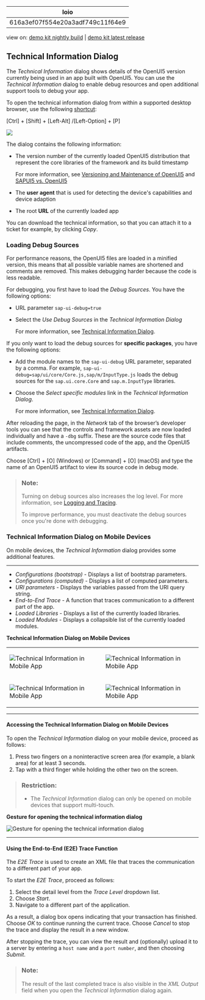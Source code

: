 <!-- loio616a3ef07f554e20a3adf749c11f64e9 -->

| loio |
| -----|
| 616a3ef07f554e20a3adf749c11f64e9 |

<div id="loio">

view on: [demo kit nightly build](https://sdk.openui5.org/nightly/#/topic/616a3ef07f554e20a3adf749c11f64e9) | [demo kit latest release](https://sdk.openui5.org/topic/616a3ef07f554e20a3adf749c11f64e9)</div>

## Technical Information Dialog

The *Technical Information* dialog shows details of the OpenUI5 version currently being used in an app built with OpenUI5. You can use the *Technical Information* dialog to enable debug resources and open additional support tools to debug your app.

To open the technical information dialog from within a supported desktop browser, use the following [shortcut](Keyboard_Shortcuts_for_OpenUI5_Tools_154844c.md):

[Ctrl\] + [Shift\] + [Left-Alt\] /[Left-Option\] + [P\] 

![](images/loio8bf9780408674588af6d33eb6cebadab_LowRes.png)

The dialog contains the following information:

-   The version number of the currently loaded OpenUI5 distribution that represent the core libraries of the framework and its build timestamp

    For more information, see [Versioning and Maintenance of OpenUI5](Versioning_and_Maintenance_of_OpenUI5_91f0214.md) and [SAPUI5 vs. OpenUI5](SAPUI5_vs_OpenUI5_5982a97.md)

-   The **user agent** that is used for detecting the device's capabilities and device adaption

-   The root **URL** of the currently loaded app


You can download the technical information, so that you can attach it to a ticket for example, by clicking *Copy*.

<a name="copyda1306a437244116b156c4428b3c5b5f"/>

<!-- copyda1306a437244116b156c4428b3c5b5f -->

### Loading Debug Sources

For performance reasons, the OpenUI5 files are loaded in a minified version, this means that all possible variable names are shortened and comments are removed. This makes debugging harder because the code is less readable.

For debugging, you first have to load the *Debug Sources*. You have the following options:

-   URL parameter `sap-ui-debug=true`

-   Select the *Use Debug Sources* in the *Technical Information Dialog*

    For more information, see [Technical Information Dialog](Technical_Information_Dialog_616a3ef.md#loio616a3ef07f554e20a3adf749c11f64e9).


If you only want to load the debug sources for **specific packages**, you have the following options:

-   Add the module names to the `sap-ui-debug` URL parameter, separated by a comma. For example, `sap-ui-debug=sap/ui/core/Core.js,sap/m/InputType.js` loads the debug sources for the `sap.ui.core.Core` and `sap.m.InputType` libraries.

-   Choose the *Select specific modules* link in the *Technical Information Dialog*.

    For more information, see [Technical Information Dialog](Technical_Information_Dialog_616a3ef.md#loio616a3ef07f554e20a3adf749c11f64e9).


After reloading the page, in the *Network* tab of the browser’s developer tools you can see that the controls and framework assets are now loaded individually and have a `-dbg` suffix. These are the source code files that include comments, the uncompressed code of the app, and the OpenUI5 artifacts.

Choose [Ctrl\] + [O\]  \(Windows\) or [Command\] + [O\]  \(macOS\) and type the name of an OpenUI5 artifact to view its source code in debug mode.

> ### Note:  
> Turning on debug sources also increases the log level. For more information, see [Logging and Tracing](Logging_and_Tracing_9f4d62c.md).
> 
> To improve performance, you must deactivate the debug sources once you're done with debugging.

<a name="loiob5dcf47c7d4a4228ab40d77f835648e3"/>

<!-- loiob5dcf47c7d4a4228ab40d77f835648e3 -->

### Technical Information Dialog on Mobile Devices

On mobile devices, the *Technical Information* dialog provides some additional features.

***

-   *Configurations \(bootstrap\)* - Displays a list of bootstrap parameters.
-   *Configurations \(computed\)* - Displays a list of computed parameters.
-   *URI parameters* - Displays the variables passed from the URI query string.
-   *End-to-End Trace* - A function that traces communication to a different part of the app.
-   *Loaded Libraries* - Displays a list of the currently loaded libraries.
-   *Loaded Modules* - Displays a collapsible list of the currently loaded modules.

**Technical Information Dialog on Mobile Devices**


<table>
<tr>
<td valign="top">

![Technical Information in Mobile App](images/loiof11a08225adf4264a9ec9cbc2daad467_LowRes.jpg)



</td>
<td valign="top">

![Technical Information in Mobile App](images/loiod1e10c1bbf3d4983b8c2e39db7dbcdb0_LowRes.jpg)



</td>
</tr>
<tr>
<td valign="top">

![Technical Information in Mobile App](images/loioca7ba5f050484b99bede25b6c720ce30_LowRes.jpg)



</td>
<td valign="top">

![Technical Information in Mobile App](images/loiofc573fe3283d4e6da322a54e70bda756_LowRes.jpg)



</td>
</tr>
</table>

***

#### Accessing the Technical Information Dialog on Mobile Devices

To open the *Technical Information* dialog on your mobile device, proceed as follows:

1.  Press two fingers on a noninteractive screen area \(for example, a blank area\) for at least 3 seconds.
2.  Tap with a third finger while holding the other two on the screen.

> ### Restriction:  
> -   The *Technical Information* dialog can only be opened on mobile devices that support multi-touch.

  
  
**Gesture for opening the technical information dialog**

![](images/loiodf42057180444e1ca483af61049f0555_LowRes.png "Gesture for opening the technical information dialog")

***

#### Using the End-to-End \(E2E\) Trace Function

The *E2E Trace* is used to create an XML file that traces the communication to a different part of your app.

To start the *E2E Trace*, proceed as follows:

1.  Select the detail level from the *Trace Level* dropdown list.
2.  Choose *Start*.
3.  Navigate to a different part of the application.

As a result, a dialog box opens indicating that your transaction has finished. Choose *OK* to continue running the current trace. Choose *Cancel* to stop the trace and display the result in a new window.

After stopping the trace, you can view the result and \(optionally\) upload it to a server by entering a `host name` and a `port number`, and then choosing *Submit*.

> ### Note:  
> The result of the last completed trace is also visible in the *XML Output* field when you open the *Technical Information* dialog again.

